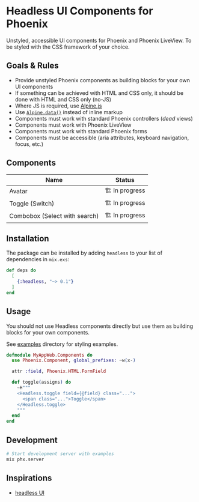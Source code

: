 # Headless UI Components for Phoenix

Unstyled, accessible UI components for Phoenix and Phoenix LiveView.
To be styled with the CSS framework of your choice.

## Goals & Rules

- Provide unstyled Phoenix components as building blocks for your own UI components
- If something can be achieved with HTML and CSS only, it should be done with HTML and CSS only (no-JS)
- Where JS is required, use [Alpine.js](http://alpinejs.dev)
- Use [`Alpine.data()`](https://alpinejs.dev/globals/alpine-data) instead of inline markup
- Components must work with standard Phoenix controllers (_dead_ views)
- Components must work with Phoenix LiveView
- Components must work with standard Phoenix forms
- Components must be accessible (aria attributes, keyboard navigation, focus, etc.)

## Components

| Name                          | Status         |
| ----------------------------- | -------------- |
| Avatar                        | 🏗️ In progress |
| Toggle (Switch)               | 🏗️ In progress |
| Combobox (Select with search) | 🏗️ In progress |

## Installation

The package can be installed by adding `headless` to your list of dependencies in `mix.exs`:

```elixir
def deps do
  [
    {:headless, "~> 0.1"}
  ]
end
```

## Usage

You should not use Headless components directly but use them as building blocks for your own components.

See [examples](examples) directory for styling examples.

```elixir
defmodule MyAppWeb.Components do
  use Phoenix.Component, global_prefixes: ~w(x-)

  attr :field, Phoenix.HTML.FormField

  def toggle(assigns) do
    ~H"""
    <Headless.toggle field={@field} class="...">
      <span class="...">Toggle</span>
    </Headless.toggle>
    """
  end
end
```

## Development

```bash
# Start development server with examples
mix phx.server
```

## Inspirations

- [headless UI](https://headlessui.com)
